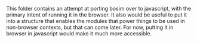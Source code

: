 This folder contains an attempt at porting bosim over to javascript, with the primary intent of running it in the browser. It also would be useful to put it into a structure that enables the modules that power things to be used in non-browser contexts, but that can come later. For now, putting it in browser in javascript would make it much more accessible.
